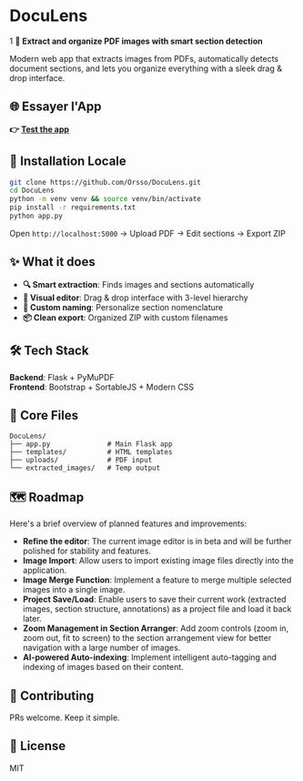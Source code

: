 # DocuLens
1
**📄 Extract and organize PDF images with smart section detection**

Modern web app that extracts images from PDFs, automatically detects document sections, and lets you organize everything with a sleek drag & drop interface.

## 🌐 Essayer l'App

**👉 [Test the app](https://doculens.onrender.com/)**

## 🚀 Installation Locale

```bash
git clone https://github.com/Orsso/DocuLens.git
cd DocuLens
python -m venv venv && source venv/bin/activate
pip install -r requirements.txt
python app.py
```

Open `http://localhost:5000` → Upload PDF → Edit sections → Export ZIP

## ✨ What it does

- **🔍 Smart extraction**: Finds images and sections automatically
- **🎨 Visual editor**: Drag & drop interface with 3-level hierarchy  
- **📝 Custom naming**: Personalize section nomenclature
- **📦 Clean export**: Organized ZIP with custom filenames

## 🛠️ Tech Stack

**Backend**: Flask + PyMuPDF  
**Frontend**: Bootstrap + SortableJS + Modern CSS

## 📁 Core Files

```
DocuLens/
├── app.py              # Main Flask app
├── templates/          # HTML templates  
├── uploads/            # PDF input
└── extracted_images/   # Temp output
```

## 🗺️ Roadmap

Here's a brief overview of planned features and improvements:

*   **Refine the editor**: The current image editor is in beta and will be further polished for stability and features.
*   **Image Import**: Allow users to import existing image files directly into the application.
*   **Image Merge Function**: Implement a feature to merge multiple selected images into a single image.
*   **Project Save/Load**: Enable users to save their current work (extracted images, section structure, annotations) as a project file and load it back later.
*   **Zoom Management in Section Arranger**: Add zoom controls (zoom in, zoom out, fit to screen) to the section arrangement view for better navigation with a large number of images.
*   **AI-powered Auto-indexing**: Implement intelligent auto-tagging and indexing of images based on their content.

## 🤝 Contributing

PRs welcome. Keep it simple.

## 📄 License

MIT 